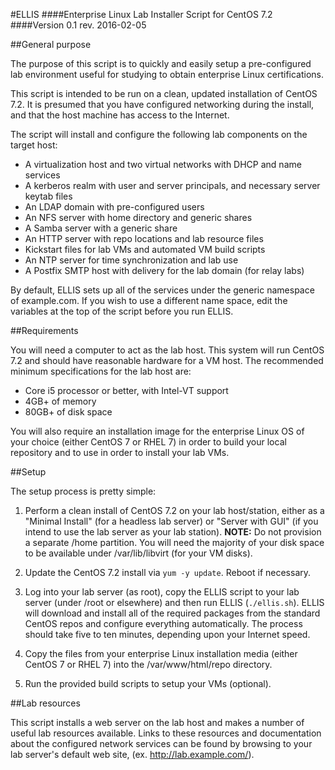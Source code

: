 #ELLIS
####Enterprise Linux Lab Installer Script for CentOS 7.2
####Version 0.1 rev. 2016-02-05 

##General purpose

The purpose of this script is to quickly and easily setup a pre-configured lab
environment useful for studying to obtain enterprise Linux certifications.

This script is intended to be run on a clean, updated installation of CentOS 7.2.
It is presumed that you have configured networking during the install, and that the
host machine has access to the Internet.

The script will install and configure the following lab components on the target host:

- A virtualization host and two virtual networks with DHCP and name services
- A kerberos realm with user and server principals, and necessary server keytab files
- An LDAP domain with pre-configured users
- An NFS server with home directory and generic shares
- A Samba server with a generic share
- An HTTP server with repo locations and lab resource files
- Kickstart files for lab VMs and automated VM build scripts
- An NTP server for time synchronization and lab use
- A Postfix SMTP host with delivery for the lab domain (for relay labs)

By default, ELLIS sets up all of the services under the generic namespace of example.com.
If you wish to use a different name space, edit the variables at the top of the script
before you run ELLIS.

##Requirements

You will need a computer to act as the lab host. This system will run CentOS 7.2 and should
have reasonable hardware for a VM host. The recommended minimum specifications for the lab
host are:

- Core i5 processor or better, with Intel-VT support
- 4GB+ of memory
- 80GB+ of disk space

You will also require an installation image for the enterprise Linux OS of your choice
(either CentOS 7 or RHEL 7) in order to build your local repository and to use in order
to install your lab VMs.

##Setup

The setup process is pretty simple:
 
1. Perform a clean install of CentOS 7.2 on your lab host/station, either as a 
"Minimal Install" (for a headless lab server) or "Server with GUI" (if you intend to 
use the lab server as your lab station). **NOTE:** Do not provision a separate /home 
partition. You will need the majority of your disk space to be available under 
/var/lib/libvirt (for your VM disks).

2. Update the CentOS 7.2 install via `yum -y update`. Reboot if necessary.
 
3. Log into your lab server (as root), copy the ELLIS script to your lab server (under 
/root or elsewhere) and then run ELLIS (`./ellis.sh`). ELLIS will download and install all 
of the required packages from the standard CentOS repos and configure everything automatically.
The process should take five to ten minutes, depending upon your Internet speed.
 
4. Copy the files from your enterprise Linux installation media (either CentOS 7 or RHEL 7)
into the /var/www/html/repo directory.

5. Run the provided build scripts to setup your VMs (optional).

##Lab resources

This script installs a web server on the lab host and makes a number of useful lab
resources available. Links to these resources and documentation about the configured
network services can be found by browsing to your lab server's default web site,
(ex. http://lab.example.com/).

